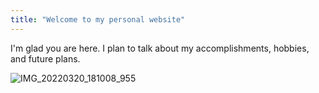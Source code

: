 ```yaml
---
title: "Welcome to my personal website"
---
```


I'm glad you are here. I plan to talk about my accomplishments, hobbies, and future plans. 

![IMG_20220320_181008_955](https://user-images.githubusercontent.com/107126820/173162510-5fdca663-1b9d-4e94-ba76-fdef438a136d.jpg)

